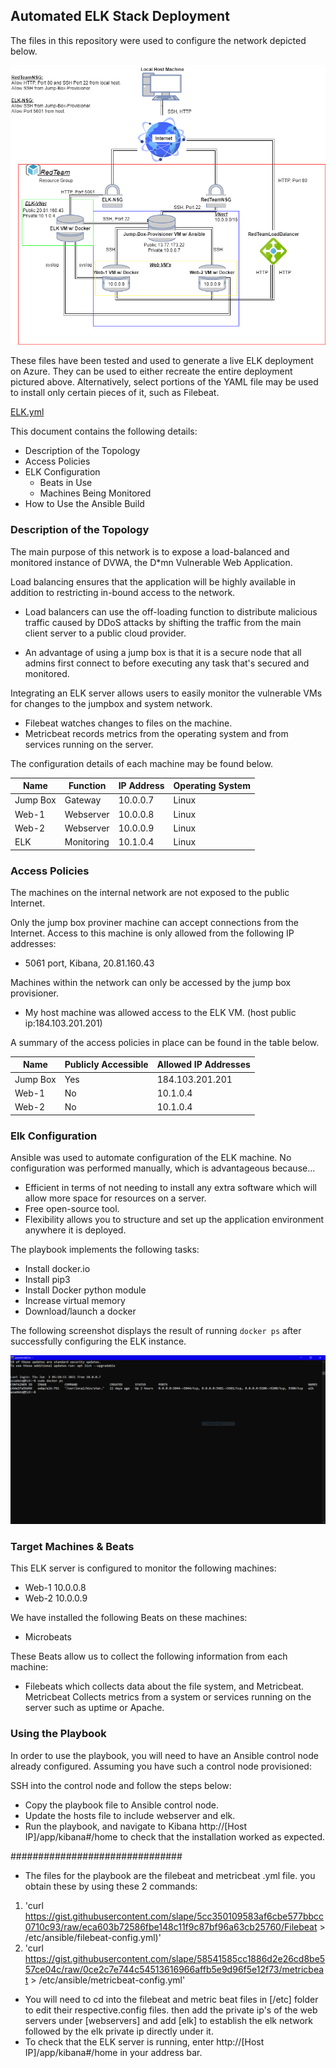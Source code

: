 ## Automated ELK Stack Deployment

The files in this repository were used to configure the network depicted below.

![RedTeam-Cloud-Network](https://github.com/Enrique1003/CyberSecurity/blob/main/Diagrams/RedTeam-Cloud-Network.png)

These files have been tested and used to generate a live ELK deployment on Azure. They can be used to either recreate the entire deployment pictured above. Alternatively, select portions of the YAML file may be used to install only certain pieces of it, such as Filebeat.

[ELK.yml](https://github.com/Enrique1003/CyberSecurity/blob/main/Ansible/ELK.yml)

This document contains the following details:
- Description of the Topology
- Access Policies
- ELK Configuration
  - Beats in Use
  - Machines Being Monitored
- How to Use the Ansible Build


### Description of the Topology

The main purpose of this network is to expose a load-balanced and monitored instance of DVWA, the D*mn Vulnerable Web Application.

Load balancing ensures that the application will be highly available in addition to restricting in-bound access to the network.

- Load balancers can use the off-loading function to distribute malicious traffic caused by DDoS attacks by shifting the traffic from the main client server to a public cloud provider.  

- An advantage of using a jump box is that it is a secure node that all admins first connect to before executing any task that's secured and monitored.

Integrating an ELK server allows users to easily monitor the vulnerable VMs for changes to the jumpbox and system network.
- Filebeat watches changes to files on the machine.
- Metricbeat records metrics from the operating system and from services running on the server. 

The configuration details of each machine may be found below.


| Name     | Function | IP Address | Operating System |
|----------|----------|------------|------------------|
|Jump Box  |Gateway   |10.0.0.7    | Linux            |
|Web-1     |Webserver |10.0.0.8    | Linux            |
|Web-2     |Webserver |10.0.0.9    | Linux            |
|ELK       |Monitoring|10.1.0.4    | Linux            |
### Access Policies

The machines on the internal network are not exposed to the public Internet. 

Only the jump box proviner machine can accept connections from the Internet. Access to this machine is only allowed from the following IP addresses:
- 5061 port, Kibana, 20.81.160.43

Machines within the network can only be accessed by the jump box provisioner.
- My host machine was allowed access to the ELK VM. (host public ip:184.103.201.201)

A summary of the access policies in place can be found in the table below.

| Name     | Publicly Accessible | Allowed IP Addresses |
|----------|---------------------|----------------------|
|Jump Box  |Yes                  |184.103.201.201       |
|Web-1     |No                   |10.1.0.4              |
|Web-2     |No                   |10.1.0.4              |

### Elk Configuration

Ansible was used to automate configuration of the ELK machine. No configuration was performed manually, which is advantageous because...

- Efficient in terms of not needing to install any extra software which will allow more space for resources on a server.
- Free open-source tool.
- Flexibility allows you to structure and set up the application environment anywhere it is deployed.

The playbook implements the following tasks:
- Install docker.io
- Install pip3
- Install Docker python module
- Increase virtual memory
- Download/launch a docker

The following screenshot displays the result of running `docker ps` after successfully configuring the ELK instance.

![ELK-docker-ps.PNG](https://github.com/Enrique1003/CyberSecurity/blob/main/Diagrams/ELK-docker-ps.PNG)

### Target Machines & Beats
This ELK server is configured to monitor the following machines:
- Web-1 10.0.0.8
- Web-2 10.0.0.9

We have installed the following Beats on these machines:
- Microbeats

These Beats allow us to collect the following information from each machine:
- Filebeats which collects data about the file system, and Metricbeat. Metricbeat Collects metrics from a system or services running on the server such as uptime or Apache.

### Using the Playbook
In order to use the playbook, you will need to have an Ansible control node already configured. Assuming you have such a control node provisioned: 

SSH into the control node and follow the steps below:
- Copy the playbook file to Ansible control node.
- Update the hosts file to include webserver and elk.
- Run the playbook, and navigate to Kibana http://[Host IP]/app/kibana#/home to check that the installation worked as expected.

###############################
- The files for the playbook are the filebeat and metricbeat .yml file. you obtain these by using these 2 commands:
1. 'curl https://gist.githubusercontent.com/slape/5cc350109583af6cbe577bbcc0710c93/raw/eca603b72586fbe148c11f9c87bf96a63cb25760/Filebeat > /etc/ansible/filebeat-config.yml)'
2. 'curl https://gist.githubusercontent.com/slape/58541585cc1886d2e26cd8be557ce04c/raw/0ce2c7e744c54513616966affb5e9d96f5e12f73/metricbeat > /etc/ansible/metricbeat-config.yml'

- You will need to cd into the filebeat and metric beat files in [/etc] folder to edit their respective.config files. then add the private ip's of the web servers under [webservers] and add [elk] to establish the elk network followed by the elk private ip directly under it.
- To check that the ELK server is running, enter http://[Host IP]/app/kibana#/home in your address bar.
